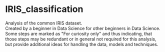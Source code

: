 # IRIS_classification
 
Analysis of the common IRIS dataset.  
Created by a beginner in Data Science for other beginners in Data Science. Some steps are marked as "For curiosity only" and thus indicating, that those steps may be redundant or in general not required for this analysis, but provide additional ideas for handling the data, models and techniques.
